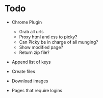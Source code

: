 # Todo

* Chrome Plugin
  * Grab all urls
  * Proxy html and css to picky?
  * Can Picky be in charge of all munging?
  * Show modified page?
  * Return zip file?


* Append list of keys
* Create files
* Download images
* Pages that require logins